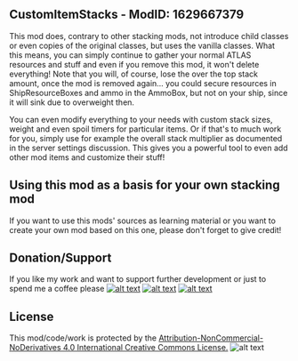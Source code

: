 ## CustomItemStacks - ModID: 1629667379
This mod does, contrary to other stacking mods, not introduce child classes or even copies of the original classes, but uses the vanilla classes. What this means, you can simply continue to gather your normal ATLAS resources and stuff and even if you remove this mod, it won't delete everything! Note that you will, of course, lose the over the top stack amount, once the mod is removed again... you could secure resources in ShipResourceBoxes and ammo in the AmmoBox, but not on your ship, since it will sink due to overweight then.

You can even modify everything to your needs with custom stack sizes, weight and even spoil timers for particular items. Or if that's to much work for you, simply use for example the overall stack multiplier as documented in the server settings discussion. This gives you a powerful tool to even add other mod items and customize their stuff!

## Using this mod as a basis for your own stacking mod
If you want to use this mods' sources as learning material or you want to create your own mod based on this one, please don't forget to give credit!

## Donation/Support
If you like my work and want to support further development or just to spend me a coffee please
[![alt text](https://i.imgur.com/Y0XkUcd.png "Paypal $")](https://www.paypal.com/cgi-bin/webscr?cmd=_s-xclick&hosted_button_id=S3WQNNSVY8VAL)
[![alt text](https://i.imgur.com/xezX26q.png "Paypal €")](https://www.paypal.com/cgi-bin/webscr?cmd=_s-xclick&hosted_button_id=VQRPA46YADD9J)
[![alt text](https://i.imgur.com/nLOjZGb.png "Become a Patreon")](https://www.patreon.com/user?u=5515247)

## License
This mod/code/work is protected by the [Attribution-NonCommercial-NoDerivatives 4.0 International Creative Commons License.](http://creativecommons.org/licenses/by-nc-nd/4.0/legalcode)
![alt text](https://i.imgur.com/Ag8OZgE.png "CCv4")